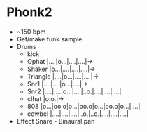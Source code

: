 # Phonk2

- ~150 bpm
- Get/make funk sample.
- Drums
  - kick
  - Ophat |....|o...|....|....|->
  - Shaker |o...|....|....|....|->
  - Triangle |....|o...|....|....|->
  - Snr1 |....|....|o...|....|->
  - Snr2 |....|....|o...|....|..o.|....|....|....|
  - clhat |o.o.|->
  - 808 |o...|oo.o|o...|oo.o|o...|oo.o|o...|....|
  - cowbel |....|....|....|..o.|..o.|....|....|....|
- Effect
  Snare - Binaural pan
